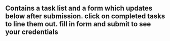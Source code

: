 ## Contains a task list and a form which updates below after submission. click on completed tasks to line them out. fill in form and submit to see your credentials
